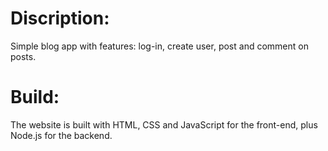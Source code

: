 # Discription:

Simple blog app with features: log-in, create user, post and comment on posts.

# Build:

The website is built with HTML, CSS and JavaScript for the front-end, plus Node.js for the backend.
